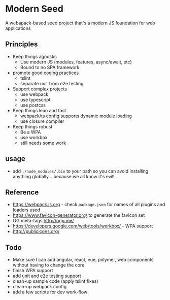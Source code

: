 # Modern Seed

A webapack-based seed project that's a modern JS foundation for web applications

## Principles

* Keep things agnostic
  * Use modern JS (modules, features, async/await, etc)
  * Bound to no SPA framework
* promote good coding practices
  * tslint
  * separate unit from e2e testing
* Support complex projects
  * use webpack
  * use typescript
  * use postcss
* Keep things lean and fast
  * webpack/ts config supports dynamic module loading
  * use closure compiler
* Keep things robust
  * Be a WPA
  * use workbox
  * still needs some work

## usage
* add `./node_modules/.bin` to your path so you can avoid installing anything globally... because we all know it's evil!

## Reference
* https://webpack.js.org - check `package.json` for names of all plugins and loaders used
* https://www.favicon-generator.org/ to generate the favicon set
* OG meta-tags http://ogp.me/
* https://developers.google.com/web/tools/workbox/ - WPA support
* http://publicicons.org/


## Todo

* Make sure I can add angular, react, vue, polymer, web components without having to change the core
* finish WPA support
* add unit and e2e testing support
* clean-up sample code (apply tslint fixes)
* clean-up webpack config
* add a few scripts for dev work-flow
